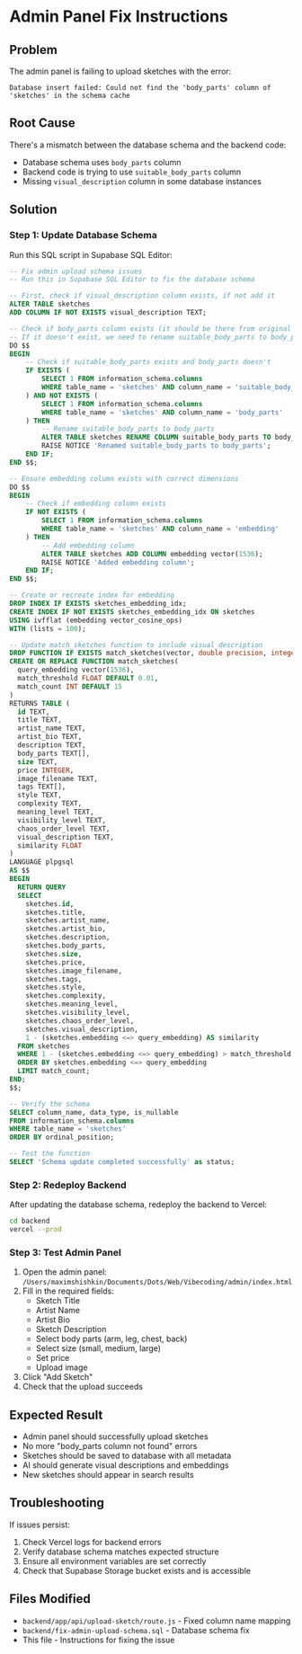 # Admin Panel Fix Instructions

## Problem
The admin panel is failing to upload sketches with the error:
```
Database insert failed: Could not find the 'body_parts' column of 'sketches' in the schema cache
```

## Root Cause
There's a mismatch between the database schema and the backend code:
- Database schema uses `body_parts` column
- Backend code is trying to use `suitable_body_parts` column
- Missing `visual_description` column in some database instances

## Solution

### Step 1: Update Database Schema
Run this SQL script in Supabase SQL Editor:

```sql
-- Fix admin upload schema issues
-- Run this in Supabase SQL Editor to fix the database schema

-- First, check if visual_description column exists, if not add it
ALTER TABLE sketches 
ADD COLUMN IF NOT EXISTS visual_description TEXT;

-- Check if body_parts column exists (it should be there from original schema)
-- If it doesn't exist, we need to rename suitable_body_parts to body_parts
DO $$ 
BEGIN
    -- Check if suitable_body_parts exists and body_parts doesn't
    IF EXISTS (
        SELECT 1 FROM information_schema.columns 
        WHERE table_name = 'sketches' AND column_name = 'suitable_body_parts'
    ) AND NOT EXISTS (
        SELECT 1 FROM information_schema.columns 
        WHERE table_name = 'sketches' AND column_name = 'body_parts'
    ) THEN
        -- Rename suitable_body_parts to body_parts
        ALTER TABLE sketches RENAME COLUMN suitable_body_parts TO body_parts;
        RAISE NOTICE 'Renamed suitable_body_parts to body_parts';
    END IF;
END $$;

-- Ensure embedding column exists with correct dimensions
DO $$
BEGIN
    -- Check if embedding column exists
    IF NOT EXISTS (
        SELECT 1 FROM information_schema.columns 
        WHERE table_name = 'sketches' AND column_name = 'embedding'
    ) THEN
        -- Add embedding column
        ALTER TABLE sketches ADD COLUMN embedding vector(1536);
        RAISE NOTICE 'Added embedding column';
    END IF;
END $$;

-- Create or recreate index for embedding
DROP INDEX IF EXISTS sketches_embedding_idx;
CREATE INDEX IF NOT EXISTS sketches_embedding_idx ON sketches 
USING ivfflat (embedding vector_cosine_ops)
WITH (lists = 100);

-- Update match_sketches function to include visual_description
DROP FUNCTION IF EXISTS match_sketches(vector, double precision, integer);
CREATE OR REPLACE FUNCTION match_sketches(
  query_embedding vector(1536),
  match_threshold FLOAT DEFAULT 0.01,
  match_count INT DEFAULT 15
)
RETURNS TABLE (
  id TEXT,
  title TEXT,
  artist_name TEXT,
  artist_bio TEXT,
  description TEXT,
  body_parts TEXT[],
  size TEXT,
  price INTEGER,
  image_filename TEXT,
  tags TEXT[],
  style TEXT,
  complexity TEXT,
  meaning_level TEXT,
  visibility_level TEXT,
  chaos_order_level TEXT,
  visual_description TEXT,
  similarity FLOAT
)
LANGUAGE plpgsql
AS $$
BEGIN
  RETURN QUERY
  SELECT
    sketches.id,
    sketches.title,
    sketches.artist_name,
    sketches.artist_bio,
    sketches.description,
    sketches.body_parts,
    sketches.size,
    sketches.price,
    sketches.image_filename,
    sketches.tags,
    sketches.style,
    sketches.complexity,
    sketches.meaning_level,
    sketches.visibility_level,
    sketches.chaos_order_level,
    sketches.visual_description,
    1 - (sketches.embedding <=> query_embedding) AS similarity
  FROM sketches
  WHERE 1 - (sketches.embedding <=> query_embedding) > match_threshold
  ORDER BY sketches.embedding <=> query_embedding
  LIMIT match_count;
END;
$$;

-- Verify the schema
SELECT column_name, data_type, is_nullable
FROM information_schema.columns 
WHERE table_name = 'sketches' 
ORDER BY ordinal_position;

-- Test the function
SELECT 'Schema update completed successfully' as status;
```

### Step 2: Redeploy Backend
After updating the database schema, redeploy the backend to Vercel:

```bash
cd backend
vercel --prod
```

### Step 3: Test Admin Panel
1. Open the admin panel: `/Users/maximshishkin/Documents/Dots/Web/Vibecoding/admin/index.html`
2. Fill in the required fields:
   - Sketch Title
   - Artist Name
   - Artist Bio
   - Sketch Description
   - Select body parts (arm, leg, chest, back)
   - Select size (small, medium, large)
   - Set price
   - Upload image
3. Click "Add Sketch"
4. Check that the upload succeeds

## Expected Result
- Admin panel should successfully upload sketches
- No more "body_parts column not found" errors
- Sketches should be saved to database with all metadata
- AI should generate visual descriptions and embeddings
- New sketches should appear in search results

## Troubleshooting
If issues persist:
1. Check Vercel logs for backend errors
2. Verify database schema matches expected structure
3. Ensure all environment variables are set correctly
4. Check that Supabase Storage bucket exists and is accessible

## Files Modified
- `backend/app/api/upload-sketch/route.js` - Fixed column name mapping
- `backend/fix-admin-upload-schema.sql` - Database schema fix
- This file - Instructions for fixing the issue
